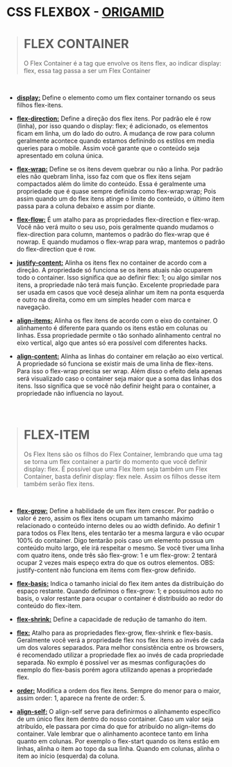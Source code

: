 # CSS FLEXBOX - [ORIGAMID](https://www.origamid.com/)

> # FLEX CONTAINER
>
> O Flex Container é a tag que envolve os itens flex, ao indicar display: flex, essa tag passa a ser um Flex Container

<br/>

- **[display:](https://codepen.io/origamid/pen/XRRVrG)** Define o elemento como um flex container tornando os seus filhos flex-itens.

- **[flex-direction:](https://codepen.io/origamid/pen/qmrdgL)** Define a direção dos flex itens. Por padrão ele é row (linha), por isso quando o display: flex; é adicionado, os elementos ficam em linha, um do lado do outro. A mudança de row para column geralmente acontece quando estamos definindo os estilos em media queries para o mobile. Assim você garante que o conteúdo seja apresentado em coluna única.

- **[flex-wrap:](https://codepen.io/origamid/pen/qmrOOw)** Define se os itens devem quebrar ou não a linha. Por padrão eles não quebram linha, isso faz com que os flex itens sejam compactados além do limite do conteúdo. Essa é geralmente uma propriedade que é quase sempre definida como flex-wrap:wrap; Pois assim quando um do flex itens atinge o limite do conteúdo, o último item passa para a coluna debaixo e assim por diante.

- **[flex-flow:](https://codepen.io/origamid/pen/WjppjL)** É um atalho para as propriedades flex-direction e flex-wrap. Você não verá muito o seu uso, pois geralmente quando mudamos o flex-direction para column, mantemos o padrão do flex-wrap que é nowrap. E quando mudamos o flex-wrap para wrap, mantemos o padrão do flex-direction que é row.

- **[justify-content:](https://codepen.io/origamid/pen/XRMMyK)** Alinha os itens flex no container de acordo com a direção. A propriedade só funciona se os itens atuais não ocuparem todo o container. Isso significa que ao definir flex: 1; ou algo similar nos itens, a propriedade não terá mais função. Excelente propriedade para ser usada em casos que você deseja alinhar um item na ponta esquerda e outro na direita, como em um simples header com marca e navegação.

- **[align-items:](https://codepen.io/origamid/pen/pPePeb)** Alinha os flex itens de acordo com o eixo do container. O alinhamento é diferente para quando os itens estão em colunas ou linhas. Essa propriedade permite o tão sonhado alinhamento central no eixo vertical, algo que antes só era possível com diferentes hacks.

- **[align-content:](https://codepen.io/origamid/pen/ybMbZo)** Alinha as linhas do container em relação ao eixo vertical. A propriedade só funciona se existir mais de uma linha de flex-itens. Para isso o flex-wrap precisa ser wrap. Além disso o efeito dela apenas será visualizado caso o container seja maior que a soma das linhas dos itens. Isso significa que se você não definir height para o container, a propriedade não influencia no layout.

<br/>

> # FLEX-ITEM
>
> Os Flex Itens são os filhos do Flex Container, lembrando que uma tag se torna um flex container a partir do momento que você definir display: flex. É possível que uma Flex Item seja também um Flex Container, basta definir display: flex nele. Assim os filhos desse item também serão flex itens.

<br/>

- **[flex-grow:](https://codepen.io/origamid/pen/ybMEpV)** Define a habilidade de um flex item crescer. Por padrão o valor é zero, assim os flex itens ocupam um tamanho máximo relacionado o conteúdo interno deles ou ao width definido. Ao definir 1 para todos os Flex Itens, eles tentarão ter a mesma largura e vão ocupar 100% do container. Digo tentarão pois caso um elemento possua um conteúdo muito largo, ele irá respeitar o mesmo. Se você tiver uma linha com quatro itens, onde três são flex-grow: 1 e um flex-grow: 2 tentará ocupar 2 vezes mais espeço extra do que os outros elementos. OBS: justify-content não funciona em items com flex-grow definido.

- **[flex-basis:](https://codepen.io/origamid/pen/vmxVzP)** Indica o tamanho inicial do flex item antes da distribuição do espaço restante. Quando definimos o flex-grow: 1; e possuímos auto no basis, o valor restante para ocupar o container é distribuído ao redor do conteúdo do flex-item.

- **[flex-shrink:](https://codepen.io/origamid/pen/KmmaWv)** Define a capacidade de redução de tamanho do item.

- **[flex:](https://codepen.io/origamid/pen/OmmWKg)** Atalho para as propriedades flex-grow, flex-shrink e flex-basis. Geralmente você verá a propriedade flex nos flex itens ao invés de cada um dos valores separados. Para melhor consistência entre os browsers, é recomendado utilizar a propriedade flex ao invés de cada propriedade separada. No exmplo é possível ver as mesmas configurações do exemplo do flex-basis porém agora utilizando apenas a propriedade flex.

- **[order:](https://codepen.io/origamid/pen/VbbPEY)** Modifica a ordem dos flex itens. Sempre do menor para o maior, assim order: 1, aparece na frente de order: 5.

- **[align-self:](https://codepen.io/origamid/pen/Vbbpvj)** O align-self serve para definirmos o alinhamento específico de um único flex item dentro do nosso container. Caso um valor seja atribuído, ele passara por cima do que for atribuído no align-items do container. Vale lembrar que o alinhamento acontece tanto em linha quanto em colunas. Por exemplo o flex-start quando os itens estão em linhas, alinha o item ao topo da sua linha. Quando em colunas, alinha o item ao início (esquerda) da coluna.

